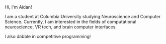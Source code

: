 Hi, I'm Aidan!

I am a student at Columbia University studying Neuroscience and Computer Science. 
Currently, I am interested in the fields of computational neuroscience, VR tech, and brain computer interfaces.

I also dabble in competitive programming!

